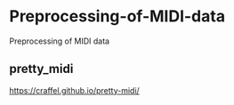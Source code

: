 # Preprocessing-of-MIDI-data
Preprocessing of MIDI data

## pretty_midi
https://craffel.github.io/pretty-midi/
